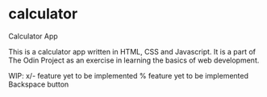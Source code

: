 # calculator

Calculator App

This is a calculator app written in HTML, CSS and Javascript. It is a part of The Odin Project as an exercise in learning the basics of web development.

WIP:
x/- feature yet to be implemented
% feature yet to be implemented
Backspace button
